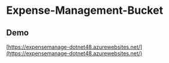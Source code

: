 # Expense-Management-Bucket

## Demo
[https://expensemanage-dotnet48.azurewebsites.net/](https://expensemanage-dotnet48.azurewebsites.net/)
